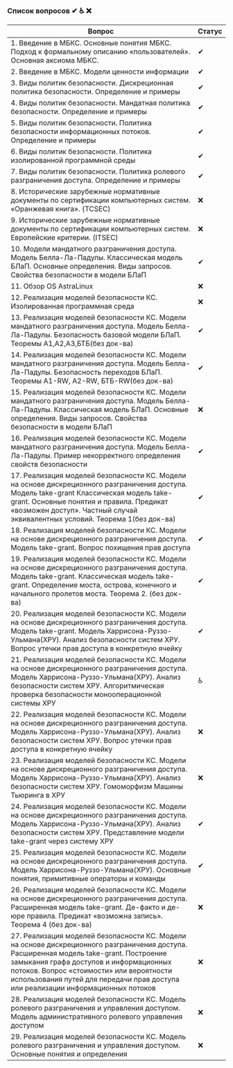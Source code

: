 ### Список вопросов ✔ ♿ ❌

| Вопрос                                                       | Статус |
| ------------------------------------------------------------ | ------ |
| 1. Введение в МБКС. Основные понятия МБКС. Подход к формальному описанию «пользователей». Основная аксиома МБКС. | ✔      |
| 2. Введение в МБКС. Модели ценности информации | ✔      |
| 3. Виды политик безопасности. Дискреционная политика безопасности. Определение и примеры | ✔      |
| 4. Виды политик безопасности. Мандатная политика безопасности. Определение и примеры | ✔      |
| 5. Виды политик безопасности. Политика безопасности информационных потоков. Определение и примеры | ✔      |
| 6. Виды политик безопасности. Политика изолированной программной среды | ✔      |
| 7. Виды политик безопасности. Политика ролевого разграничения доступа. Определение и примеры | ✔      |
| 8. Исторические зарубежные нормативные документы по сертификации компьютерных систем. «Оранжевая книга». (TCSEC) | ❌      |
| 9. Исторические зарубежные нормативные документы по сертификации компьютерных систем. Европейские критерии. (ITSEC) | ❌      |
| 10. Модели мандатного разграничения доступа. Модель Белла-Ла-Падулы. Классическая модель БЛаП. Основные определения. Виды запросов. Свойства безопасности в модели БЛаП | ✔      |
| 11. Обзор OS AstraLinux | ❌      |
| 12. Реализация моделей безопасности КС. Изолированная программная среда | ❌      |
| 13. Реализация моделей безопасности КС. Модели мандатного разграничения доступа. Модель Белла-Ла-Падулы. Безопасность базовой модели БЛаП. Теоремы А1,А2,А3,БТБ(без док-ва) | ✔      |
| 14. Реализация моделей безопасности КС. Модели мандатного разграничения доступа. Модель Белла-Ла-Падулы. Безопасность переходов БЛаП. Теоремы А1-RW, A2-RW, БТБ-RW(без док-ва) | ✔      |
| 15. Реализация моделей безопасности КС. Модели мандатного разграничения доступа. Модель Белла-Ла-Падулы. Классическая модель БЛаП. Основные определения. Виды запросов. Свойства безопасности в модели БЛаП | ❌      |
| 16. Реализация моделей безопасности КС. Модели мандатного разграничения доступа. Модель Белла-Ла-Падулы. Пример некорректного определения свойств безопасности | ✔      |
| 17. Реализация моделей безопасности КС. Модели на основе дискреционного разграничения доступа. Модель take-grant Классическая модель take-grant. Основные понятия и правила. Предикат «возможен доступ». Частный случай эквивалентных условий. Теорема 1(без док-ва) | ✔      |
| 18. Реализация моделей безопасности КС. Модели на основе дискреционного разграничения доступа. Модель take-grant. Вопрос похищения прав доступа | ✔      |
| 19. Реализация моделей безопасности КС. Модели на основе дискреционного разграничения доступа. Модель take-grant. Классическая модель take-grant. Определение моста, острова, конечного и начального пролетов моста. Теорема 2. (без док-ва) | ✔      |
| 20. Реализация моделей безопасности КС. Модели на основе дискреционного разграничения доступа. Модель take-grant. Модель Харрисона-Руззо-Ульмана(ХРУ). Анализ безопасности систем ХРУ. Вопрос утечки прав доступа в конкретную ячейку | ✔      |
| 21. Реализация моделей безопасности КС. Модели на основе дискреционного разграничения доступа. Модель Харрисона-Руззо-Ульмана(ХРУ). Анализ безопасности систем ХРУ. Алгоритмическая проверка безопасности монооперационной системы ХРУ | ♿      |
| 22. Реализация моделей безопасности КС. Модели на основе дискреционного разграничения доступа. Модель Харрисона-Руззо-Ульмана(ХРУ). Анализ безопасности систем ХРУ. Вопрос утечки прав доступа в конкретную ячейку | ❌      |
| 23. Реализация моделей безопасности КС. Модели на основе дискреционного разграничения доступа. Модель Харрисона-Руззо-Ульмана(ХРУ). Анализ безопасности систем ХРУ. Гомоморфизм Машины Тьюринга в ХРУ | ❌      |
| 24. Реализация моделей безопасности КС. Модели на основе дискреционного разграничения доступа. Модель Харрисона-Руззо-Ульмана(ХРУ). Анализ безопасности систем ХРУ. Представление модели take-grant через систему ХРУ | ✔      |
| 25. Реализация моделей безопасности КС. Модели на основе дискреционного разграничения доступа. Модель Харрисона-Руззо-Ульмана(ХРУ). Основные понятия, примитивные операторы и команды | ✔      |
| 26. Реализация моделей безопасности КС. Модели на основе дискреционного разграничения доступа. Расширенная модель take-grant. Де-факто и де-юре правила. Предикат «возможна запись». Теорема 4 (без док-ва) | ❌      |
| 27. Реализация моделей безопасности КС. Модели на основе дискреционного разграничения доступа. Расширенная модель take-grant. Построение замыкания графа доступов и информационных потоков. Вопрос «стоимости» или вероятности использования путей для передачи прав доступа или реализации информационных потоков | ❌      |
| 28. Реализация моделей безопасности КС. Модель ролевого разграничения и управления доступом. Модель административного ролевого управления доступом | ❌      |
| 29. Реализация моделей безопасности КС. Модель ролевого разграничения и управления доступом. Основные понятия и определения | ❌      |
